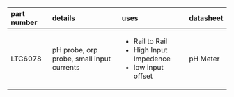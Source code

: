
| part number | details | uses | datasheet |
| :--- | :--- | :--- | :--- |
| LTC6078 | pH probe, orp probe, small input currents | <ul> <li>Rail to Rail</li> <li>High Input Impedence</li><li>low input offset</li> | pH Meter | [datasheet](http://cds.linear.com/docs/en/datasheet/60789fa.pdf) |
